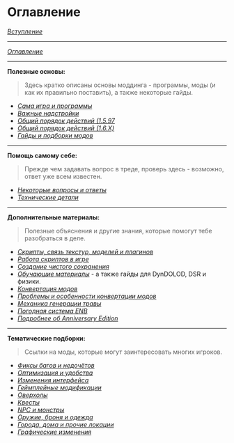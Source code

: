 # Оглавление

[*Вступление*](00_Вступление.md)

------

[*Оглавление*](01_Оглавление.md)

------

**Полезные основы:**  
> Здесь кратко описаны основы моддинга - программы, моды (и как их правильно поставить), а также некоторые гайды.

+ [*Сама игра и программы*](01_Main_Info/01_Сама_игра_и_программы.md)
+ [*Важные надстройки*](01_Main_Info/02_Важные_надстройки.md)
+ [*Общий порядок действий (1.5.97*](01_Main_Info/03_Общий_порядок_действий_(1.5.97).md)
+ [*Общий порядок действий (1.6.X)*](01_Main_Info/03_Общий_порядок_действий_(1.6.X).md)
+ [*Гайды и подборки модов*](01_Main_Info/04_Гайды_и_подборки_модов.md)

------

**Помощь самому себе:**  
> Прежде чем задавать вопрос в треде, проверь здесь - возможно, ответ уже всем известен.

+ [*Некоторые вопросы и ответы*](02_Self_Help/01_Некоторые_вопросы_и_ответы.md)
+ [*Технические детали*](02_Self_Help/02_Технические_детали.md)

------

**Дополнительные материалы:**  
> Полезные объяснения и другие знания, которые помогут тебе разобраться в деле.

+ [*Скрипты, связь текстур, моделей и плагинов*](03_Addon_Info/01_Скрипты_связь_текстур_моделей_и_плагинов.md)
+ [*Работа скриптов в игре*](03_Addon_Info/02_Работа_скриптов_в_игре.md)
+ [*Создание чистого сохранения*](03_Addon_Info/03_Создание_чистого_сохранения.md)
+ [*Обучающие материалы*](03_Addon_Info/04_Обучающие_материалы.md) - а также гайды для DynDOLOD, DSR и физики.
+ [*Конвертация модов*](03_Addon_Info/05_Конвертация_модов.md)
+ [*Проблемы и особенности конвертации модов*](03_Addon_Info/06_Проблемы_и_особенности_конвертации_модов.md)
+ [*Механика генерации травы*](03_Addon_Info/07_Механика_генерации_травы.md)
+ [*Погодная система ENB*](03_Addon_Info/08_Погодная_система_ENB.md)
+ [*Подробнее об Anniversary Edition*](03_Addon_Info/09_Подробнее_об_Anniversary_Edition.md)

------

**Тематические подборки:**  
> Ссылки на моды, которые могут заинтересовать многих игроков.

+ [*Фиксы багов и недочётов*](04_Anon_Collection/01_Фиксы_багов_и_недочётов.md)
+ [*Оптимизация и удобства*](04_Anon_Collection/02_Оптимизация_и_удобства.md)
+ [*Изменения интерфейса*](04_Anon_Collection/03_Изменения_интерфейса.md)
+ [*Геймплейные модификации*](04_Anon_Collection/04_Геймплейные_модификации.md)
+ [*Оверхолы*](04_Anon_Collection/05_Оверхолы.md)
+ [*Квесты*](04_Anon_Collection/06_Квесты.md)
+ [*NPC и монстры*](04_Anon_Collection/07_NPC_и_монстры.md)
+ [*Оружие, броня и одежда*](04_Anon_Collection/08_Оружие_броня_одежда.md)
+ [*Города, дома и прочие локации*](04_Anon_Collection/09_Города_дома_прочие_локации.md)
+ [*Графические изменения*](04_Anon_Collection/10_Графические_изменения.md)
